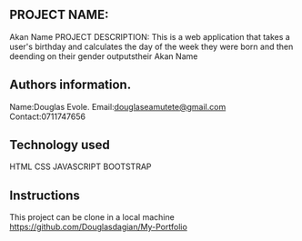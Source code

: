 ## PROJECT NAME: 
Akan Name
PROJECT DESCRIPTION:
This is a web application that takes a user's birthday and calculates the day of the week they were born and then deending on their gender outputstheir Akan Name

## Authors information.
Name:Douglas Evole.
Email:douglaseamutete@gmail.com
Contact:0711747656

## Technology used
HTML
CSS
JAVASCRIPT
BOOTSTRAP

## Instructions
This project can be clone in a local machine
https://github.com/Douglasdagian/My-Portfolio

